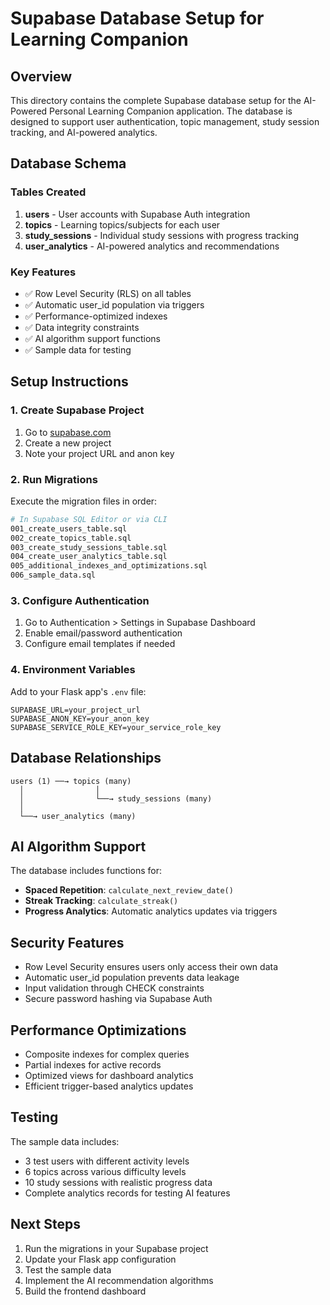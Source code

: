 # Supabase Database Setup for Learning Companion

## Overview
This directory contains the complete Supabase database setup for the AI-Powered Personal Learning Companion application. The database is designed to support user authentication, topic management, study session tracking, and AI-powered analytics.

## Database Schema

### Tables Created
1. **users** - User accounts with Supabase Auth integration
2. **topics** - Learning topics/subjects for each user
3. **study_sessions** - Individual study sessions with progress tracking
4. **user_analytics** - AI-powered analytics and recommendations

### Key Features
- ✅ Row Level Security (RLS) on all tables
- ✅ Automatic user_id population via triggers
- ✅ Performance-optimized indexes
- ✅ Data integrity constraints
- ✅ AI algorithm support functions
- ✅ Sample data for testing

## Setup Instructions

### 1. Create Supabase Project
1. Go to [supabase.com](https://supabase.com)
2. Create a new project
3. Note your project URL and anon key

### 2. Run Migrations
Execute the migration files in order:
```bash
# In Supabase SQL Editor or via CLI
001_create_users_table.sql
002_create_topics_table.sql
003_create_study_sessions_table.sql
004_create_user_analytics_table.sql
005_additional_indexes_and_optimizations.sql
006_sample_data.sql
```

### 3. Configure Authentication
1. Go to Authentication > Settings in Supabase Dashboard
2. Enable email/password authentication
3. Configure email templates if needed

### 4. Environment Variables
Add to your Flask app's `.env` file:
```env
SUPABASE_URL=your_project_url
SUPABASE_ANON_KEY=your_anon_key
SUPABASE_SERVICE_ROLE_KEY=your_service_role_key
```

## Database Relationships

```
users (1) ──→ topics (many)
  │                │
  │                └──→ study_sessions (many)
  │
  └──→ user_analytics (many)
```

## AI Algorithm Support

The database includes functions for:
- **Spaced Repetition**: `calculate_next_review_date()`
- **Streak Tracking**: `calculate_streak()`
- **Progress Analytics**: Automatic analytics updates via triggers

## Security Features

- Row Level Security ensures users only access their own data
- Automatic user_id population prevents data leakage
- Input validation through CHECK constraints
- Secure password hashing via Supabase Auth

## Performance Optimizations

- Composite indexes for complex queries
- Partial indexes for active records
- Optimized views for dashboard analytics
- Efficient trigger-based analytics updates

## Testing

The sample data includes:
- 3 test users with different activity levels
- 6 topics across various difficulty levels
- 10 study sessions with realistic progress data
- Complete analytics records for testing AI features

## Next Steps

1. Run the migrations in your Supabase project
2. Update your Flask app configuration
3. Test the sample data
4. Implement the AI recommendation algorithms
5. Build the frontend dashboard
